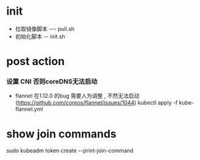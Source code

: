 # init
- 拉取镜像脚本 --- pull.sh
- 初始化脚本 -- init.sh 

# post action
### 设置 CNI 否则coreDNS无法启动
- flannel 在1.12.0 的bug 需要人为调整 , 不然无法启动(https://github.com/coreos/flannel/issues/1044)
kubectl apply -f kube-flannel.yml

# show join commands
sudo kubeadm token create --print-join-command
